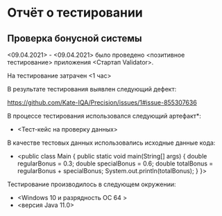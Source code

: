 # Отчёт о тестировании <Precision>

## Проверка бонусной системы

<09.04.2021> - <09.04.2021> было проведено <позитивное тестирование> приложения <Стартап Validator>.

На тестирование затрачен <1 час>

В результате тестирования выявлен следующий дефект:

<https://github.com/Kate-IQA/Precision/issues/1#issue-855307636>


В процессе тестирования использовался следующий артефакт*:
* <Тест-кейс на проверку данных>



В качестве тестовых данных использовались исходные данные кода:
* <public class Main {
  public static void main(String[] args) {
  double regularBonus = 0.3;
  double specialBonus = 0.6;
  double totalBonus = regularBonus + specialBonus;
  System.out.println(totalBonus);
  }
  }>
  
Тестирование производилось в следующем окружении:
* <Windows 10 и разрядность ОС 64 >
* <версия Java 11.0>
